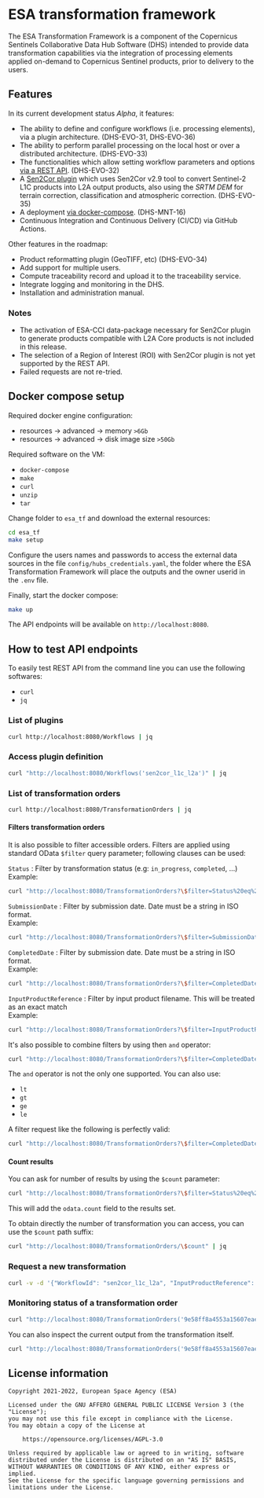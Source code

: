 # ESA transformation framework

The ESA Transformation Framework is a component of the
Copernicus Sentinels Collaborative Data Hub Software (DHS) intended to provide
data transformation capabilities via the integration of processing elements
applied on-demand to Copernicus Sentinel products, prior to delivery to the users.

## Features

In its current development status *Alpha*, it features:

- The ability to define and configure workflows
  (i.e. processing elements), via a plugin architecture. (DHS-EVO-31, DHS-EVO-36)
- The ability to perform parallel processing on the local host
  or over a distributed architecture. (DHS-EVO-33)
- The functionalities which allow setting workflow parameters and options
  [via a REST API](#How-to-test-API-endpoints). (DHS-EVO-32)
- A [Sen2Cor plugin](https://step.esa.int/main/snap-supported-plugins/sen2cor/)
  which uses Sen2Cor v2.9 tool to convert Sentinel-2 L1C products into L2A output products,
  also using the *SRTM DEM* for terrain correction, classification and atmospheric correction. (DHS-EVO-35)
- A deployment [via docker-compose](#Docker-compose-startup). (DHS-MNT-16)
- Continuous Integration and Continuous Delivery (CI/CD) via GitHub Actions.

Other features in the roadmap:

- Product reformatting plugin (GeoTIFF, etc) (DHS-EVO-34)
- Add support for multiple users.
- Compute traceability record and upload it to the traceability service.
- Integrate logging and monitoring in the DHS.
- Installation and administration manual.

### Notes

- The activation of ESA-CCI data-package necessary for Sen2Cor plugin
  to generate products compatible with L2A Core products is not included in this release.
- The selection of a Region of Interest (ROI)
  with Sen2Cor plugin is not yet supported by the REST API.
- Failed requests are not re-tried.

## Docker compose setup

Required docker engine configuration:

- resources -> advanced -> memory `>6Gb`
- resources -> advanced -> disk image size `>50Gb`

Required software on the VM:

- `docker-compose`
- `make`
- `curl`
- `unzip`
- `tar`

Change folder to `esa_tf` and download the external resources:

```bash
cd esa_tf
make setup
```

Configure the users names and passwords to access the external data sources in the file
`config/hubs_credentials.yaml`, the folder where the ESA Transformation Framework
will place the outputs and the owner userid in the `.env` file.

Finally, start the docker compose:

```bash
make up
```

The API endpoints will be available on `http://localhost:8080`.

## How to test API endpoints

To easily test REST API from the command line you can use the following softwares:

- `curl`
- `jq`

### List of plugins

```bash
curl http://localhost:8080/Workflows | jq
```

### Access plugin definition

```bash
curl "http://localhost:8080/Workflows('sen2cor_l1c_l2a')" | jq
```

### List of transformation orders

```bash
curl http://localhost:8080/TransformationOrders | jq
```

#### Filters transformation orders

It is also possible to filter accessible orders.
Filters are applied using standard OData `$filter` query parameter; following clauses can be used:

`Status`
: Filter by transformation status (e.g: `in_progress`, `completed`, …)  
  Example:

  ```bash
  curl "http://localhost:8080/TransformationOrders?\$filter=Status%20eq%20'completed'" | jq
  ```
  
`SubmissionDate`
: Filter by submission date. Date must be a string in ISO format.  
  Example:

  ```bash
  curl "http://localhost:8080/TransformationOrders?\$filter=SubmissionDate%20eq%20'2022-01-25T08:53:47.961866'" | jq
  ```

`CompletedDate`
: Filter by submission date. Date must be a string in ISO format.  
  Example:

  ```bash
  curl "http://localhost:8080/TransformationOrders?\$filter=CompletedDate%20eq%20'2022-01-25T09:07:51.908863'" | jq
  ```

`InputProductReference`
: Filter by input product filename. This will be treated as an exact match  
  Example:

  ```bash
  curl "http://localhost:8080/TransformationOrders?\$filter=InputProductReference%20eq%20'S2A_MSIL1C_20211022T062221_N0301_R048_T39GWH_20211022T064132.zip'" | jq
  ```

It's also possible to combine filters by using then `and` operator:

```bash
curl "http://localhost:8080/TransformationOrders?\$filter=CompletedDate%20eq%20'2022-01-25T09:07:51.908863'%20and%20InputProductReference%20eq%20'S2A_MSIL1C_20211022T062221_N0301_R048_T39GWH_20211022T064132.zip'" | jq
```

The `and` operator is not the only one supported.
You can also use:

- `lt`
- `gt`
- `ge`
- `le`

A filter request like the following is perfectly valid:

```bash
curl "http://localhost:8080/TransformationOrders?\$filter=CompletedDate%20ge%20'2022-01-01'%20and%20CompletedDate%20lt%20'2022-02-01'" | jq
```

#### Count results

You can ask for number of results by using the `$count` parameter:

```bash
curl "http://localhost:8080/TransformationOrders?\$filter=Status%20eq%20'completed'&\$count=true" | jq
```

This will add the `odata.count` field to the results set.

To obtain directly the number of transformation you can access, you can use the `$count` path suffix:

```bash
curl "http://localhost:8080/TransformationOrders/\$count" | jq
```

### Request a new transformation

```bash
curl -v -d '{"WorkflowId": "sen2cor_l1c_l2a", "InputProductReference": {"Reference": "S2A_MSIL1C_20211022T062221_N0301_R048_T39GWH_20211022T064132.zip", "DataSourceName": "scihub"}, "WorkflowOptions": {"Aerosol_Type": "MARITIME", "Mid_Latitude": "AUTO", "Ozone_Content": 0, "Cirrus_Correction": true, "DEM_Terrain_Correction": true}}' -H "Content-Type: application/json" http://localhost:8080/TransformationOrders | jq
```

### Monitoring status of a transformation order

```bash
curl "http://localhost:8080/TransformationOrders('9e58ff8a4553a15607eae4ce85736811')" | jq
```

You can also inspect the current output from the transformation itself.

```bash
curl "http://localhost:8080/TransformationOrders('9e58ff8a4553a15607eae4ce85736811')/Log" | jq
```


## License information

```text
Copyright 2021-2022, European Space Agency (ESA)

Licensed under the GNU AFFERO GENERAL PUBLIC LICENSE Version 3 (the "License");
you may not use this file except in compliance with the License.
You may obtain a copy of the License at

    https://opensource.org/licenses/AGPL-3.0

Unless required by applicable law or agreed to in writing, software
distributed under the License is distributed on an "AS IS" BASIS,
WITHOUT WARRANTIES OR CONDITIONS OF ANY KIND, either express or implied.
See the License for the specific language governing permissions and
limitations under the License.
```
